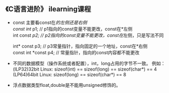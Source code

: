 ## 《C语言进阶》 ilearning课程
- const 主要看const在*的左侧还是右侧  
  const int* p1; // p1指向的const变量不能更改，const在*左侧  
  int const *p2; // p2指向的const变量不能更改，const在*左侧，只是写法不同

  int* const p3; // p3常量指针，指向固定的一个地址，const在*右侧  
  const int *const p4; // 常量指针，指向的const内容都不能更改



- 不同的数据模型（操作系统或者配置），int，long占用的字节不一致。
例如：  
(ILP32)32bit Linux: sizeof(int) == sizeof(long) == sizeof(char*) == 4  
(LP64)64bit Linux: sizeof(long) == sizeof(char*) == 8

- 浮点数据类型float,double是不能用unsigned修饰的。